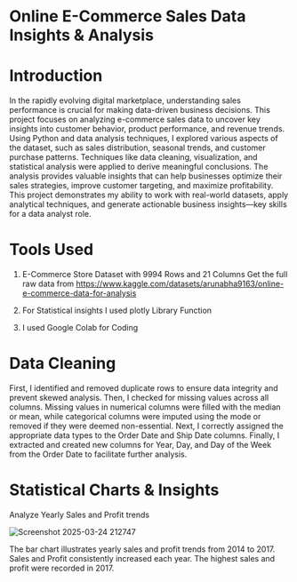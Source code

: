 # Online  E-Commerce Sales Data Insights & Analysis

 # Introduction

 In the rapidly evolving digital marketplace, understanding sales performance is crucial for making data-driven business decisions. This project focuses on analyzing e-commerce sales data to uncover key insights into customer behavior, product performance, and revenue trends.
Using Python and data analysis techniques, I explored various aspects of the dataset, such as sales distribution, seasonal trends, and customer purchase patterns. Techniques like data cleaning, visualization, and statistical analysis were applied to derive meaningful conclusions. The analysis provides valuable insights that can help businesses optimize their sales strategies, improve customer targeting, and maximize profitability.
This project demonstrates my ability to work with real-world datasets, apply analytical techniques, and generate actionable business insights—key skills for a data analyst role.

# Tools Used

1. E-Commerce Store Dataset  with 9994 Rows and 21 Columns
  Get the full raw data from https://www.kaggle.com/datasets/arunabha9163/online-e-commerce-data-for-analysis
 
2. For Statistical insights I used  plotly Library Function
3. I used Google Colab for Coding 

# Data Cleaning

First, I identified and removed duplicate rows to ensure data integrity and prevent skewed analysis. Then, I checked for missing values across all columns. Missing values in numerical columns were filled with the median or mean, while categorical columns were imputed using the mode or removed if they were deemed non-essential.
Next, I correctly assigned the appropriate data types to the Order Date and Ship Date columns. Finally, I extracted and created new columns for Year, Day, and Day of the Week from the Order Date to facilitate further analysis.

 # Statistical Charts & Insights 

Analyze Yearly Sales and Profit trends

![Screenshot 2025-03-24 212747](https://github.com/user-attachments/assets/9c80d7f6-f7c4-454e-b500-2eaf66d2b17f)

The bar chart illustrates yearly sales and profit trends from 2014 to 2017. Sales and Profit consistently increased each year. The highest sales and profit were recorded in 2017.

